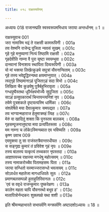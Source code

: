 ```yaml
---
title: ०१८ राक्षस्यर्पणम्

---
```



अध्यायः 018
राजानम्प्रति स्वस्वरूपमभिधाय जराया अन्तर्धानम् ॥ 1 ॥
	
राक्षस्युवाच 	001  
जरा नामास्मि भद्रं ते राक्षसी कामरूपिणी ।	001a  
तव वेश्मनि राजेन्द्र पूजिता न्यवसं सुखम् ॥	001c  
गृहे गृहे मनुष्याणां नित्यं तिष्ठामि राक्षसी ।	002a  
गृहदेवीति नाम्ना वै पुरा सृष्टा स्वयम्भुवा ॥	002c  
दानवानां विनाशाय स्थापिता दिव्यरूपिणी ।	003a  
यो मां भक्त्या लिखेत्कुड्ये सपुत्रां यौवनान्विताम् ॥	003c  
गृहे तस्य भवेद्वृद्धिरन्यथा क्षयमाप्नुयात् ।	004a  
त्वद्गृहे तिष्ठमानाऽहं पूजिताऽहं सदा विभो ॥	004c  
लिखिता चैव कुड्येषु पुत्रैर्बहुभिरावृता ।	005a  
गन्धपुष्पैस्तथा धूपैर्भक्ष्यभोज्यैः सुपूजिता ॥	005c  
साऽहं प्रत्युपकारार्थं चिन्तयन्त्यनिशं नृप ।	006a  
तवेमे पुत्रशकले दृष्टवत्यस्मि धार्मिका ।	006c  
संश्लेषिते मया दैवात्कुमारः समपद्यत ।	007a  
तव भाग्यान्महाराज हेतुमात्रमहं त्विह ॥	007c  
मेरुं वा खादितुं शक्ता किं पुनस्तव बालकम् ।	008a  
गृहसम्पूजनात्तुष्ट्या मया प्रत्यर्पितस्तव ॥	008c  
मम नाम्ना च लोकेऽस्मिन्ख्यात एव भविष्यति ।	009a  
कृष्ण उवाच 	009  
एवमुक्त्वा तु सा राजंस्तत्रैवान्तरधीयत ।	009c  
स सङ्गृह्य कुमारं तं प्रविवेश गृहं नृपः ॥	009e  
तस्य बालस्य यत्कृत्यं तच्चकार नृपस्तदा ।	010a  
आज्ञापयच्च राक्षस्या मगधेषु महोत्सवम् ॥	010c  
तस्य नामाकरोच्चैव पितामहसमः पिता ।	011a  
जरया सन्धितो यस्माज्जरासन्धो भवत्वयम् ॥	011c  
सोऽवर्धत महातेजा मागधाधिपतेः सुतः ।	012a  
प्रमाणबलसम्पन्नो हुताहुतिरिवानलः ॥	012c  
`एवं स ववृधे राजन्कुमारः पुष्करेक्षणः ।	013a  
कालेन महता चापि यौवनस्थो बभूव ह' ।	013c  
मातापित्रोर्नन्दकरः शुक्लपक्षे यथा शशी ॥ 	013e  

इति श्रीमन्महाभारते सभापर्वणि मन्त्रपर्वणि अष्टादशोऽध्यायः ॥ 18 ॥